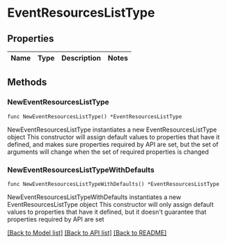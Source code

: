 # EventResourcesListType

## Properties

Name | Type | Description | Notes
------------ | ------------- | ------------- | -------------

## Methods

### NewEventResourcesListType

`func NewEventResourcesListType() *EventResourcesListType`

NewEventResourcesListType instantiates a new EventResourcesListType object
This constructor will assign default values to properties that have it defined,
and makes sure properties required by API are set, but the set of arguments
will change when the set of required properties is changed

### NewEventResourcesListTypeWithDefaults

`func NewEventResourcesListTypeWithDefaults() *EventResourcesListType`

NewEventResourcesListTypeWithDefaults instantiates a new EventResourcesListType object
This constructor will only assign default values to properties that have it defined,
but it doesn't guarantee that properties required by API are set


[[Back to Model list]](../README.md#documentation-for-models) [[Back to API list]](../README.md#documentation-for-api-endpoints) [[Back to README]](../README.md)


